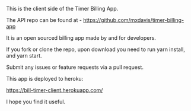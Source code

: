 This is the client side of the Timer Billing App.

The API repo can be found at - https://github.com/mxdavis/timer-billing-app

It is an open sourced billing app made by and for developers.

If you fork or clone the repo, upon download you need to run yarn install, and yarn start.

Submit any issues or feature requests via a pull request.

This app is deployed to heroku:

https://bill-timer-client.herokuapp.com/

I hope you find it useful.